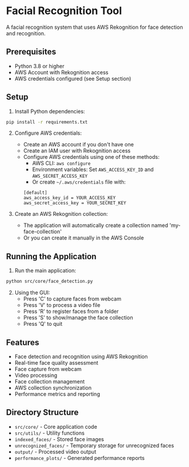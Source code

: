 # Facial Recognition Tool

A facial recognition system that uses AWS Rekognition for face detection and recognition.

## Prerequisites

- Python 3.8 or higher
- AWS Account with Rekognition access
- AWS credentials configured (see Setup section)

## Setup

1. Install Python dependencies:
```bash
pip install -r requirements.txt
```

2. Configure AWS credentials:
   - Create an AWS account if you don't have one
   - Create an IAM user with Rekognition access
   - Configure AWS credentials using one of these methods:
     - AWS CLI: `aws configure`
     - Environment variables: Set `AWS_ACCESS_KEY_ID` and `AWS_SECRET_ACCESS_KEY`
     - Or create `~/.aws/credentials` file with:
     ```
     [default]
     aws_access_key_id = YOUR_ACCESS_KEY
     aws_secret_access_key = YOUR_SECRET_KEY
     ```

3. Create an AWS Rekognition collection:
   - The application will automatically create a collection named 'my-face-collection'
   - Or you can create it manually in the AWS Console

## Running the Application

1. Run the main application:
```bash
python src/core/face_detection.py
```

2. Using the GUI:
   - Press 'C' to capture faces from webcam
   - Press 'V' to process a video file
   - Press 'R' to register faces from a folder
   - Press 'S' to show/manage the face collection
   - Press 'Q' to quit

## Features

- Face detection and recognition using AWS Rekognition
- Real-time face quality assessment
- Face capture from webcam
- Video processing
- Face collection management
- AWS collection synchronization
- Performance metrics and reporting

## Directory Structure

- `src/core/` - Core application code
- `src/utils/` - Utility functions
- `indexed_faces/` - Stored face images
- `unrecognized_faces/` - Temporary storage for unrecognized faces
- `output/` - Processed video output
- `performance_plots/` - Generated performance reports 